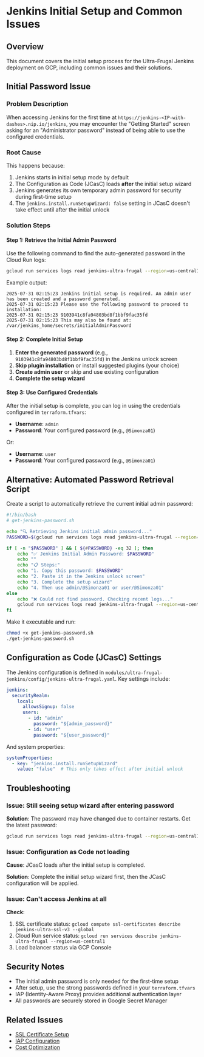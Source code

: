 # Jenkins Initial Setup and Common Issues

## Overview

This document covers the initial setup process for the Ultra-Frugal Jenkins deployment on GCP, including common issues and their solutions.

## Initial Password Issue

### Problem Description

When accessing Jenkins for the first time at `https://jenkins-<IP-with-dashes>.nip.io/jenkins`, you may encounter the "Getting Started" screen asking for an "Administrator password" instead of being able to use the configured credentials.

### Root Cause

This happens because:
1. Jenkins starts in initial setup mode by default
2. The Configuration as Code (JCasC) loads **after** the initial setup wizard
3. Jenkins generates its own temporary admin password for security during first-time setup
4. The `jenkins.install.runSetupWizard: false` setting in JCasC doesn't take effect until after the initial unlock

### Solution Steps

#### Step 1: Retrieve the Initial Admin Password

Use the following command to find the auto-generated password in the Cloud Run logs:

```bash
gcloud run services logs read jenkins-ultra-frugal --region=us-central1 --limit=200 | grep -A2 -B2 "following password"
```

Example output:
```
2025-07-31 02:15:23 Jenkins initial setup is required. An admin user has been created and a password generated.
2025-07-31 02:15:23 Please use the following password to proceed to installation:
2025-07-31 02:15:23 9103941c8fa94803bd8f1bbf9fac35fd
2025-07-31 02:15:23 This may also be found at: /var/jenkins_home/secrets/initialAdminPassword
```

#### Step 2: Complete Initial Setup

1. **Enter the generated password** (e.g., `9103941c8fa94803bd8f1bbf9fac35fd`) in the Jenkins unlock screen
2. **Skip plugin installation** or install suggested plugins (your choice)
3. **Create admin user** or skip and use existing configuration
4. **Complete the setup wizard**

#### Step 3: Use Configured Credentials

After the initial setup is complete, you can log in using the credentials configured in `terraform.tfvars`:

- **Username**: `admin`
- **Password**: Your configured password (e.g., `@Simonza01`)

Or:

- **Username**: `user` 
- **Password**: Your configured password (e.g., `@Simonza01`)

## Alternative: Automated Password Retrieval Script

Create a script to automatically retrieve the current initial admin password:

```bash
#!/bin/bash
# get-jenkins-password.sh

echo "🔍 Retrieving Jenkins initial admin password..."
PASSWORD=$(gcloud run services logs read jenkins-ultra-frugal --region=us-central1 --limit=200 | grep -A1 "Please use the following password" | tail -1 | tr -d ' ')

if [ -n "$PASSWORD" ] && [ ${#PASSWORD} -eq 32 ]; then
    echo "✅ Jenkins Initial Admin Password: $PASSWORD"
    echo ""
    echo "📋 Steps:"
    echo "1. Copy this password: $PASSWORD"
    echo "2. Paste it in the Jenkins unlock screen"
    echo "3. Complete the setup wizard"
    echo "4. Then use admin/@Simonza01 or user/@Simonza01"
else
    echo "❌ Could not find password. Checking recent logs..."
    gcloud run services logs read jenkins-ultra-frugal --region=us-central1 --limit=50 | grep -i password
fi
```

Make it executable and run:
```bash
chmod +x get-jenkins-password.sh
./get-jenkins-password.sh
```

## Configuration as Code (JCasC) Settings

The Jenkins configuration is defined in `modules/ultra-frugal-jenkins/config/jenkins-ultra-frugal.yaml`. Key settings include:

```yaml
jenkins:
  securityRealm:
    local:
      allowsSignup: false
      users:
        - id: "admin"
          password: "${admin_password}"
        - id: "user"  
          password: "${user_password}"
```

And system properties:
```yaml
systemProperties:
  - key: "jenkins.install.runSetupWizard"
    value: "false"  # This only takes effect after initial unlock
```

## Troubleshooting

### Issue: Still seeing setup wizard after entering password

**Solution**: The password may have changed due to container restarts. Get the latest password:

```bash
gcloud run services logs read jenkins-ultra-frugal --region=us-central1 --limit=50 | grep -A1 "following password" | tail -1
```

### Issue: Configuration as Code not loading

**Cause**: JCasC loads after the initial setup is completed.

**Solution**: Complete the initial setup wizard first, then the JCasC configuration will be applied.

### Issue: Can't access Jenkins at all

**Check**: 
1. SSL certificate status: `gcloud compute ssl-certificates describe jenkins-ultra-ssl-v3 --global`
2. Cloud Run service status: `gcloud run services describe jenkins-ultra-frugal --region=us-central1`
3. Load balancer status via GCP Console

## Security Notes

- The initial admin password is only needed for the first-time setup
- After setup, use the strong passwords defined in your `terraform.tfvars`
- IAP (Identity-Aware Proxy) provides additional authentication layer
- All passwords are securely stored in Google Secret Manager

## Related Issues

- [SSL Certificate Setup](./SSL_CERTIFICATE_SETUP.md)
- [IAP Configuration](./SECURITY_BEST_PRACTICES.md)
- [Cost Optimization](./COST_OPTIMIZATION.md)
